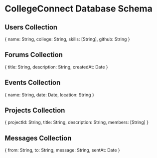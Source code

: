 # CollegeConnect Database Schema

## Users Collection
{
  name: String,
  college: String,
  skills: [String],
  github: String
}

## Forums Collection
{
  title: String,
  description: String,
  createdAt: Date
}

## Events Collection
{
  name: String,
  date: Date,
  location: String
}

## Projects Collection
{
  projectId: String,
  title: String,
  description: String,
  members: [String]
}

## Messages Collection
{
  from: String,
  to: String,
  message: String,
  sentAt: Date
}

